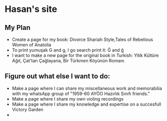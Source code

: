 # Hasan's site
## My Plan

* Create a page for my book: Divorce Shariah Style,Tales of Rebelious Women of Anatolia 
* To print yumuşak G and g, I go search print it: Ğ and ğ
* I want to make a new page for the original book in Turkish: Yitik Kültüre Ağıt, Çat'tan Çağlayana, Bir Türkmen Köyünün Romanı
 
## Figure out what else I want to do:
* Make a page where I can share my miscellaneous work and memorabilia with my whatsApp group of "1959-60 AYÖO Hazırlık Sınıfı friends."
* Make a page where I share my own violing recordings
* Make a page where I share my knowledge and expertise on a succesfull Victory Garden 
*      
